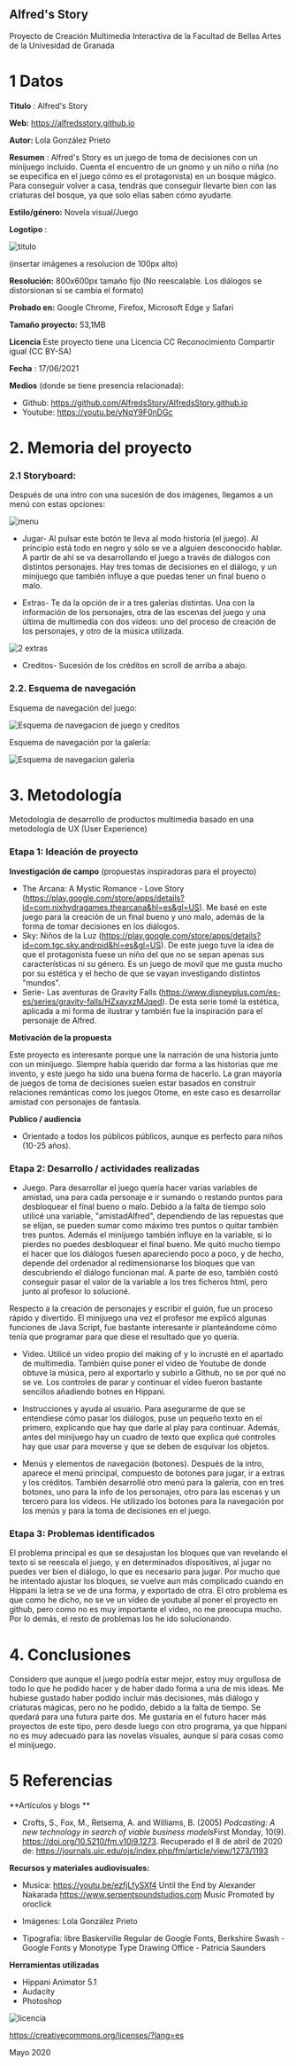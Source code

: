 ## Alfred's Story

Proyecto de Creación Multimedia Interactiva de la  Facultad de Bellas Artes de la Univesidad de Granada



# 1 Datos 



**Titulo** :  Alfred's Story

**Web:**   https://alfredsstory.github.io

**Autor:**  Lola González Prieto

**Resumen** : Alfred's Story es un juego de toma de decisiones con un minijuego incluido. Cuenta el encuentro de un gnomo y un niño o niña (no se especifica en el juego cómo es el protagonista) en un bosque mágico. Para conseguir volver a casa, tendrás que conseguir llevarte bien con las criaturas del bosque, ya que solo ellas saben cómo ayudarte.

**Estilo/género:**  Novela visual/Juego

**Logotipo** : 

![titulo](https://github.com/AlfredsStory/AlfredsStory.github.io/blob/master/medios/t%C3%ADtulo.png)

(insertar imágenes a resolucion de 100px alto)

**Resolución:** 800x600px tamaño fijo (No reescalable. Los diálogos se distorsionan si se cambia el formato)

**Probado en:**   Google Chrome, Firefox, Microsoft Edge y Safari

**Tamaño proyecto:** 53,1MB 

**Licencia** Este proyecto tiene una Licencia CC Reconocimiento Compartir igual (CC BY-SA)

**Fecha** : 17/06/2021

**Medios** (donde se tiene presencia relacionada):

- Github: https://github.com/AlfredsStory/AlfredsStory.github.io
- Youtube: https://youtu.be/yNqY9F0nDGc





# 2. Memoria del proyecto 

### 2.1 Storyboard: 
Después de una intro con una sucesión de dos imágenes, llegamos a un menú con estas opciones:

![menu](https://github.com/AlfredsStory/AlfredsStory.github.io/blob/master/botones/Menu.png)

- Jugar- Al pulsar este botón te lleva al modo historia (el juego). Al principio está todo en negro y sólo se ve a alguien desconocido hablar. A partir de ahí se va desarrollando el juego a través de diálogos con distintos personajes.  Hay tres tomas de decisiones en el diálogo, y un minijuego que también influye a que puedas tener un final bueno o malo.

- Extras- Te da la opción de ir a tres galerías distintas. Una con la información de los personajes, otra de las escenas del juego y una última de multimedia con dos vídeos: uno del proceso de creación de los personajes, y otro de la música utilizada.

![2 extras](https://github.com/AlfredsStory/AlfredsStory.github.io/blob/master/botones/2%20extras.png)

- Creditos- Sucesión de los créditos en scroll de arriba a abajo.


### 2.2. Esquema de navegación 

Esquema de navegación del juego:

![Esquema de navegacion de juego y creditos](https://github.com/AlfredsStory/AlfredsStory.github.io/blob/master/botones/Esquema%20de%20navegacion%20de%20juego%20y%20creditos.jpg)


Esquema de navegación por la galería:

![Esquema de navegacion galeria](https://github.com/AlfredsStory/AlfredsStory.github.io/blob/master/botones/Esquema%20de%20navegacion%20galeria.jpg)







# 3. Metodología

Metodología de desarrollo de productos multimedia basado en una metodología de UX (User Experience)



### Etapa 1: Ideación de proyecto

**Investigación de campo** (propuestas inspiradoras para el proyecto)

- The Arcana: A Mystic Romance - Love Story (https://play.google.com/store/apps/details?id=com.nixhydragames.thearcana&hl=es&gl=US). Me basé en este juego para la creación de un final bueno y uno malo, además de la forma de tomar decisiones en los diálogos.
- Sky: Niños de la Luz (https://play.google.com/store/apps/details?id=com.tgc.sky.android&hl=es&gl=US). De este juego tuve la idea de que el protagonista fuese un niño del que no se sepan apenas sus características ni su género. Es un juego de movil que me gusta mucho por su estética y el hecho de que se vayan investigando distintos "mundos".
- Serie- Las aventuras de Gravity Falls (https://www.disneyplus.com/es-es/series/gravity-falls/HZxayxzMJqed). De esta serie tomé la estética, aplicada a mi forma de ilustrar y también fue la inspiración para el personaje de Alfred.



**Motivación de la propuesta** 

Este  proyecto es interesante porque une la narración de una historia junto con un minijuego. Siempre había querido dar forma a las historias que me invento, y este juego ha sido una buena forma de hacerlo. La gran mayoría de juegos de toma de decisiones suelen estar basados en construir relaciones remánticas como los juegos Otome, en este caso es desarrollar amistad con personajes de fantasía.



**Publico / audiencia**

- Orientado a todos los públicos públicos, aunque es perfecto para niños (10-25 años). 





### Etapa 2: Desarrollo / actividades realizadas



- Juego. Para desarrollar el juego quería hacer varias variables de amistad, una para cada personaje e ir sumando o restando puntos para desbloquear el final bueno o malo. Debido a la falta de tiempo solo utilicé una variable, "amistadAlfred", dependiendo de las repuestas que se elijan, se pueden sumar como máximo tres puntos o quitar también tres puntos. Además el minijuego también influye en la variable, si lo pierdes no puedes desbloquear el final bueno. Me quitó mucho tiempo el hacer que los diálogos fuesen apareciendo poco a poco, y de hecho, depende del ordenador al redimensionarse los bloques que van descubriendo el diálogo funcionan mal. A parte de eso, también costó conseguir pasar el valor de la variable a los tres ficheros html, pero junto al profesor lo solucioné. 

Respecto a la creación de personajes y escribir el guión, fue un proceso rápido y divertido. El minijuego una vez el profesor me explicó algunas funciones de Java Script, fue bastante interesante ir planteándome cómo tenía que programar para que diese el resultado que yo quería.

- Video. Utilicé un video propio del making of y lo incrusté en el apartado de multimedia. También quise poner el video de Youtube de donde obtuve la música, pero al exportarlo y subirlo a Github, no se por qué no se ve. Los controles de parar y continuar el vídeo fueron bastante sencillos añadiendo botnes en Hippani.

- Instrucciones y ayuda al usuario. Para asegurarme de que se entendiese cómo pasar los diálogos, puse un pequeño texto en el primero, explicando que hay que darle al play para continuar. Además, antes del minijuego hay un cuadro de texto que explica qué controles hay que usar para moverse y que se deben de esquivar los objetos.

- Menús y elementos de navegación (botones). Después de la intro, aparece el menú principal, compuesto de botones para jugar, ir a extras y los créditos. También desarrollé otro menú para la galería, con en tres botones, uno para la info de los personajes, otro para las escenas y un tercero para los vídeos. He utilizado los botones para la navegación por los menús y para la toma de decisiones en el juego.



### Etapa 3: Problemas identificados

El problema principal es que se desajustan los bloques que van revelando el texto si se reescala el juego, y en determinados dispositivos, al jugar no puedes ver bien el diálogo, lo que es necesario para jugar. Por mucho que he intentado ajustar los bloques, se vuelve aun más complicado cuando en Hippani la letra se ve de una forma, y exportado de otra. El otro problema es que como he dicho, no se ve un vídeo de youtube al poner el proyecto en github, pero como no es muy importante el video, no me preocupa mucho. Por lo demás, el resto de problemas los he ido solucionando.



# 4. Conclusiones 

Considero que aunque el juego podría estar mejor, estoy muy orgullosa de todo lo que he podido hacer y de haber dado forma a una de mis ideas. Me hubiese gustado haber podido incluir más decisiones, más diálogo y criaturas mágicas, pero no he podido, debido a la falta de tiempo. Se quedará para una futura parte dos. Me gustaría en el futuro hacer más proyectos de este tipo, pero desde luego con otro programa, ya que hippani no es muy adecuado para las novelas visuales, aunque sí para cosas como el minijuego.





# 5 Referencias 

**Artículos y blogs ** 

- Crofts, S., Fox, M., Retsema, A. and Williams, B. (2005) *Podcasting: A new technology in search of viable business models*First Monday, 10(9). https://doi.org/10.5210/fm.v10i9.1273. Recuperado el 8 de abril de 2020 de: https://journals.uic.edu/ojs/index.php/fm/article/view/1273/1193

**Recursos y materiales audiovisuales:**

* Musica:  https://youtu.be/ezfjLfySXf4 
Until the End by Alexander Nakarada
https://www.serpentsoundstudios.com
Music Promoted by oroclick

* Imágenes:  Lola González Prieto
* Tipografía:   libre Baskerville Regular de Google Fonts, Berkshire Swash - Google Fonts y Monotype Type Drawing Office - Patricia Saunders 

**Herramientas utilizadas**

- Hippani Animator 5.1
- Audacity
- Photoshop



![licencia](https://github.com/AlfredsStory/AlfredsStory.github.io/blob/master/botones/licencia.jpg)

https://creativecommons.org/licenses/?lang=es

Mayo 2020
